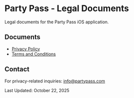 # Party Pass - Legal Documents

Legal documents for the Party Pass iOS application.

## Documents
- [Privacy Policy](privacy-policy.md)
- [Terms and Conditions](terms-and-conditions.md)

## Contact
For privacy-related inquiries: info@partypass.com

Last Updated: October 22, 2025
